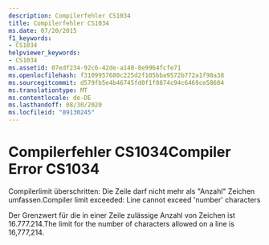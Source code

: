 ```yaml
---
description: Compilerfehler CS1034
title: Compilerfehler CS1034
ms.date: 07/20/2015
f1_keywords:
- CS1034
helpviewer_keywords:
- CS1034
ms.assetid: 07edf234-92c6-42de-a140-8e9964fcfe71
ms.openlocfilehash: f3109957680c225d2f105bba9572b772a1f98a38
ms.sourcegitcommit: d579fb5e4b46745fd0f1f8874c94c6469ce58604
ms.translationtype: MT
ms.contentlocale: de-DE
ms.lasthandoff: 08/30/2020
ms.locfileid: "89130245"
---
```

# <a name="compiler-error-cs1034"></a><span data-ttu-id="4e443-103">Compilerfehler CS1034</span><span class="sxs-lookup"><span data-stu-id="4e443-103">Compiler Error CS1034</span></span>
<span data-ttu-id="4e443-104">Compilerlimit überschritten: Die Zeile darf nicht mehr als "Anzahl" Zeichen umfassen.</span><span class="sxs-lookup"><span data-stu-id="4e443-104">Compiler limit exceeded: Line cannot exceed 'number' characters</span></span>  
  
 <span data-ttu-id="4e443-105">Der Grenzwert für die in einer Zeile zulässige Anzahl von Zeichen ist 16.777.214.</span><span class="sxs-lookup"><span data-stu-id="4e443-105">The limit for the number of characters allowed on a line is 16,777,214.</span></span>
